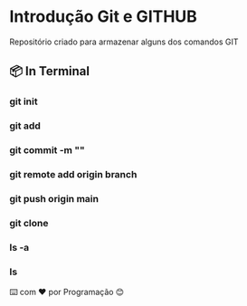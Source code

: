 # Introdução Git e GITHUB

Repositório criado para armazenar alguns dos comandos GIT

## 📦 In Terminal 

### git init
### git add 
### git commit -m ""
### git remote add origin branch
### git push origin main
### git clone
### ls -a
### ls

⌨️ com ❤️ por Programação 😊
